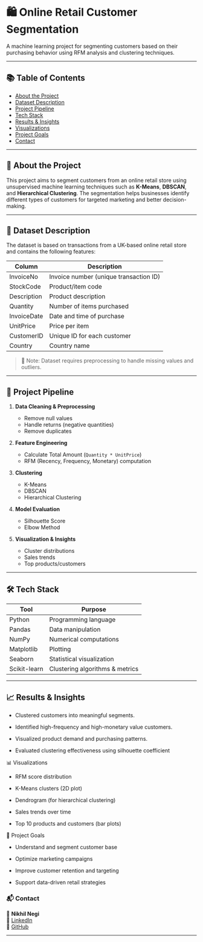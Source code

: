 # 🛍️ Online Retail Customer Segmentation

A machine learning project for segmenting customers based on their purchasing behavior using RFM analysis and clustering techniques.

---

## 📚 Table of Contents

- [About the Project](#about-the-project)
- [Dataset Description](#dataset-description)
- [Project Pipeline](#project-pipeline)
- [Tech Stack](#tech-stack)
- [Results & Insights](#results--insights)
- [Visualizations](#visualizations)
- [Project Goals](#project-goals)
- [Contact](#contact)

---

## 📌 About the Project

This project aims to segment customers from an online retail store using unsupervised machine learning techniques such as **K-Means**, **DBSCAN**, and **Hierarchical Clustering**. The segmentation helps businesses identify different types of customers for targeted marketing and better decision-making.

---

## 📂 Dataset Description

The dataset is based on transactions from a UK-based online retail store and contains the following features:

| Column        | Description                              |
|---------------|------------------------------------------|
| InvoiceNo     | Invoice number (unique transaction ID)   |
| StockCode     | Product/item code                        |
| Description   | Product description                      |
| Quantity      | Number of items purchased                |
| InvoiceDate   | Date and time of purchase                |
| UnitPrice     | Price per item                           |
| CustomerID    | Unique ID for each customer              |
| Country       | Country name                             |

> 📝 Note: Dataset requires preprocessing to handle missing values and outliers.

---

## 🔁 Project Pipeline

1. **Data Cleaning & Preprocessing**
   - Remove null values
   - Handle returns (negative quantities)
   - Remove duplicates

2. **Feature Engineering**
   - Calculate Total Amount (`Quantity * UnitPrice`)
   - RFM (Recency, Frequency, Monetary) computation

3. **Clustering**
   - K-Means
   - DBSCAN
   - Hierarchical Clustering

4. **Model Evaluation**
   - Silhouette Score
   - Elbow Method

5. **Visualization & Insights**
   - Cluster distributions
   - Sales trends
   - Top products/customers

---

## 🛠️ Tech Stack

| Tool           | Purpose                          |
|----------------|----------------------------------|
| Python         | Programming language             |
| Pandas         | Data manipulation                |
| NumPy          | Numerical computations           |
| Matplotlib     | Plotting                         |
| Seaborn        | Statistical visualization        |
| Scikit-learn   | Clustering algorithms & metrics  |

---


## 📈 Results & Insights
- Clustered customers into meaningful segments.

- Identified high-frequency and high-monetary value customers.

- Visualized product demand and purchasing patterns.

- Evaluated clustering effectiveness using silhouette coefficient



📊 Visualizations

- RFM score distribution

- K-Means clusters (2D plot)

- Dendrogram (for hierarchical clustering)

- Sales trends over time

- Top 10 products and customers (bar plots)

🎯 Project Goals

- Understand and segment customer base

- Optimize marketing campaigns

- Improve customer retention and targeting

- Support data-driven retail strategies

### 📬 Contact

📧 **Nikhil Negi**  
🔗 [LinkedIn](https://www.linkedin.com/in/nikhil-negi-0bb166328)  
📁 [GitHub](https://github.com/Negi270804)



---


